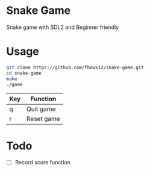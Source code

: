 # Snake Game

Snake game with SDL2 and Beginner friendly

# Usage

```bash
git clone https://github.com/fhawk12/snake-game.git
cd snake-game
make
./game
```

| Key | Function   |
| --- | ---------- |
| q   | Quit game  |
| r   | Reset game |

# Todo

- [ ] Record score function

